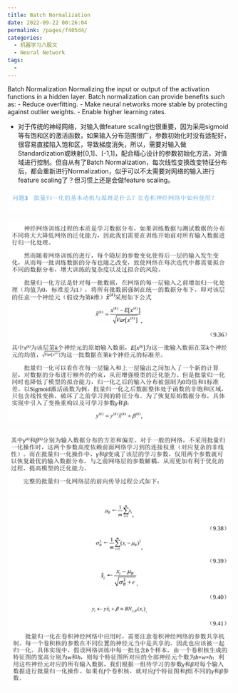 ```yaml
---
title: Batch Normalization
date: 2022-09-22 00:26:04
permalink: /pages/f405d4/
categories:
  - 机器学习八股文
  - Neural Network
tags:
  - 
---
```



Batch Normalization Normalizing the input or output of the activation functions in a hidden layer. Batch normalization can provide benefits such as:
	- Reduce overfitting.
    - Make neural networks more stable by protecting against outlier weights.
    - Enable higher learning rates.


-   对于传统的神经网络，对输入做feature scaling也很重要，因为采用sigmoid等有饱和区的激活函数，如果输入分布范围很广，参数初始化时没有适配好，很容易直接陷入饱和区，导致梯度消失，所以，需要对输入做Standardization或映射[0,1]、[-1,1]，配合精心设计的参数初始化方法，对值域进行控制。但自从有了Batch Normalization，每次线性变换改变特征分布后，都会重新进行Normalization，似乎可以不太需要对网络的输入进行feature scaling了？但习惯上还是会做feature scaling。



![](https://raw.githubusercontent.com/emmableu/image/master/202209220029918.png)

![](https://raw.githubusercontent.com/emmableu/image/master/202209220030828.png)

![](https://raw.githubusercontent.com/emmableu/image/master/202209220030346.png)
![](https://raw.githubusercontent.com/emmableu/image/master/202209220033400.png)
